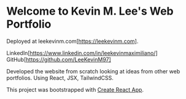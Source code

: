 # Welcome to Kevin M. Lee's Web Portfolio

Deployed at leekevinm.com[https://leekevinm.com].

LinkedIn[https://www.linkedin.com/in/leekevinmaximiliano/]
GitHub[https://github.com/LeeKevinM97]

Developed the website from scratch looking at ideas from other web portfolios.
Using React, JSX, TailwindCSS.

This project was bootstrapped with [Create React App](https://github.com/facebook/create-react-app).